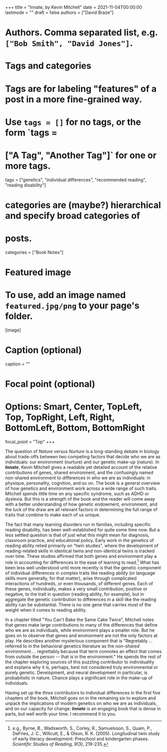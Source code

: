 +++
title = "Innate, by Kevin Mitchell"
date = 2021-11-04T00:00:00
lastmode = ""
draft = false
authors = ["David Braze"]
# Authors. Comma separated list, e.g. `["Bob Smith", "David Jones"]`.

# Tags and categories

# Tags are for labeling "features" of a post in a more fine-grained way.
# Use `tags = []` for no tags, or the form `tags =
#  ["A Tag", "Another Tag"]` for one or more tags.

tags = ["genetics", "individual differences", "recommended reading", "reading disability"]

# categories are (maybe?) hierarchical and specify broad categories of
# posts.

categories = ["Book Notes"]

# Featured image
# To use, add an image named `featured.jpg/png` to your page's folder.
[image]
  # Caption (optional)
  caption = ""

  # Focal point (optional)
  # Options: Smart, Center, TopLeft, Top, TopRight, Left, Right, BottomLeft, Bottom, BottomRight
  focal_point = "Top"
+++

The question of *Nature versus Nurture* is a long-standing debate in biology about trade-offs between two competing factors that decide who we are as individuals: our environment (nurture) and our genetic make-up (nature). In ***Innate***, Kevin Mitchell gives a readable yet detailed account of the relative contributions of genes, shared environment, and the confusingly named non-shared environment to differences in who we are as individuals: in physique, personality, cognition, and so on. The book is a general overview of how genetics and environment work across a wide range of such traits. Mitchell spends little time on any specific syndrome, such as ADHD or dyslexia. But this is a strength of the book and the reader will come away with a better understanding of how genetic endowment, environment, and the luck of the draw are all relevant factors in determining the full range of traits that combine to make each of us unique.

The fact that many learning disorders run in families, including specific reading disability, has been well-established for quite some time now. But a less settled question is that of just what this might mean for diagnosis, classroom practice, and educational policy. Early work in the genetics of reading ability relied primarily on "twin studies", where the development of reading-related skills in identical twins and non-identical twins is tracked over time. These studies affirmed that both genes and environment play a role in accounting for differences in the ease of learning to read.[^1] What has been less well understood until more recently is that the genetic component of individual differences in complex traits like reading ability (or language skills more generally, for that matter), arise through complicated interactions of hundreds, or even thousands, of different genes. Each of these genes, individually, makes a very small contribution, positive or negative, to the trait in question (reading ability, for example), but in aggregate the genetic contribution to differences in a skill like the reading ability can be substantial. There is no one gene that carries most of the weight when it comes to reading ability.

In a chapter titled "You Can't Bake the Same Cake Twice", Mitchell notes that genes make large contributions to many of the differences that define who we are as individuals, while environment plays a smaller role. But he goes on to observe that genes and environment are not the only factors at play. He describes another mysterious component that is "Regretably ... referred to in the behavioral genetics literature as the *non-shared environment*.... regrettably because that term connotes an effect that comes from outside the person -- that is in the environment." He spends the rest of the chapter exploring sources of this puzzling contributor to individuality and explains why it is, perhaps, best not considered truly environmental or purely genetic. Development, and neural development in particular, is probabilistic in nature. Chance plays a significant role in the make-up of individuals. 

Having set up the *three* contributors to individual differences in the first five chapters of the book, Mitchell goes on in the remaining six to explore and unpack the implications of modern genetics on who we are as individuals, and on our capacity for change. ***Innate*** is an engaging book that is dense in parts, but well worth your time. I recommend it to you.

[^1]: e.g., Byrne, B., Wadsworth, S., Corley, R., Samuelsson, S.,
    Quain, P., DeFries, J. C., Willcutt, E., & Olson,
    R. K. (2005). Longitudinal twin study of early literacy
    development: Preschool and kindergarten phases. *Scientific
    Studies of Reading, 9*(3), 219-235.
